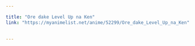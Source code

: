 ```yaml
---

title: "Ore dake Level Up na Ken"
link: "https://myanimelist.net/anime/52299/Ore_dake_Level_Up_na_Ken"

  
---
```

